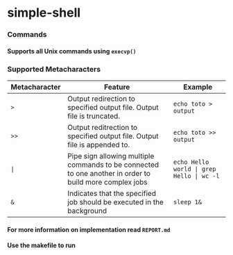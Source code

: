 # simple-shell
### Commands
#### Supports all Unix commands using  `execvp()`
### Supported Metacharacters

| Metacharacter | Feature | Example |
| --- | --- | --- |
| `>` | Output redirection to specified output file. Output file is truncated. | `echo toto > output` |
| `>>` | Output reditrection to specified output file. Output file is appended to. | `echo toto >> output` |
| `\|` | Pipe sign allowing multiple commands to be connected to one another in order to build more complex jobs | `echo Hello world \| grep Hello \| wc -l` |
| `&` | Indicates that the specified job should be executed in the background | `sleep 1&` |

#### For more information on implementation read `REPORT.md`
#### Use the makefile to run
